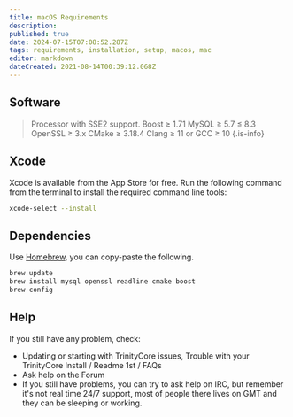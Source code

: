 ```yaml
---
title: macOS Requirements
description: 
published: true
date: 2024-07-15T07:08:52.287Z
tags: requirements, installation, setup, macos, mac
editor: markdown
dateCreated: 2021-08-14T00:39:12.068Z
---
```


## Software
> Processor with SSE2 support.
> Boost ≥ 1.71
> MySQL ≥ 5.7 ≤ 8.3
> OpenSSL ≥ 3.x 
> CMake ≥ 3.18.4
> Clang ≥ 11 or GCC ≥ 10
{.is-info}

## Xcode
Xcode is available from the App Store for free. Run the following command from the terminal to install the required command line tools:
<div class="next-codeblock-no-line-numbers"></div>

```bash
xcode-select --install
```

## Dependencies
Use [Homebrew](http://brew.sh/), you can copy-paste the following.

<div class="next-codeblock-no-line-numbers"></div>

```bash
brew update
brew install mysql openssl readline cmake boost
brew config
```

## Help
If you still have any problem, check:

- Updating or starting with TrinityCore issues, Trouble with your TrinityCore Install / Readme 1st / FAQs
- Ask help on the Forum
- If you still have problems, you can try to ask help on IRC, but remember it's not real time 24/7 support, most of people there lives on GMT and they can be sleeping or working.